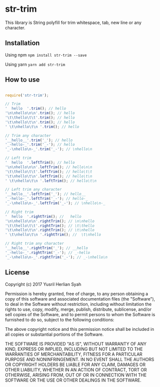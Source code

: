 # str-trim
This library is String polyfill for trim whitespace, tab, new line or any character.

## Installation
Using npm
`npm install str-trim --save`

Using yarn
`yarn add str-trim`


## How to use
```javascript

require('str-trim');

// Trim
'  hello  '.trim(); // hello
'\n\nhello\n\n'.trim(); // hello
'\t\thello\t\t'.trim(); // hello
'\t\nhello\t\n'.trim(); // hello
' \t\nhello\t\n '.trim(); // hello

// Trim any character
'__hello__'.trim('_'); // hello
'_-hello-_'.trim('_-'); // hello
'_-\nhello\n-_'.trim('_-'); // \nhello\n

// Left trim
'  hello  '.leftTrim(); // hello  
'\n\nhello\n\n'.leftTrim(); // hello\n\n
'\t\thello\t\t'.leftTrim(); // hello\t\t
'\t\nhello\t\n'.leftTrim(); // hello\t\n
' \t\nhello\t\n '.leftTrim(); // hello\t\n 

// Left trim any character
'__hello__'.leftTrim('_'); // hello__
'_-hello-_'.leftTrim('_-'); // hello-_
'_-\nhello\n-_'.leftTrim('_-'); // \nhello\n-_

// Right trim
'  hello  '.rightTrim(); //   hello
'\n\nhello\n\n'.rightTrim(); // \n\nhello
'\t\thello\t\t'.rightTrim(); // \t\thello
'\t\nhello\t\n'.rightTrim(); // \t\nhello
' \t\nhello\t\n '.rightTrim(); //  \t\nhello

// Right trim any character
'__hello__'.rightTrim('_'); // __hello
'_-hello-_'.rightTrim('_-'); // _-hello
'_-\nhello\n-_'.rightTrim('_-'); // _-\nhello\n
```

## License
Copyright (c) 2017 Yusril Herlian Syah

Permission is hereby granted, free of charge, to any person obtaining a
copy of this software and associated documentation files (the "Software"),
to deal in the Software without restriction, including without limitation
the rights to use, copy, modify, merge, publish, distribute, sublicense,
and/or sell copies of the Software, and to permit persons to whom the
Software is furnished to do so, subject to the following conditions:

The above copyright notice and this permission notice shall be included in
all copies or substantial portions of the Software.

THE SOFTWARE IS PROVIDED "AS IS", WITHOUT WARRANTY OF ANY KIND, EXPRESS OR
IMPLIED, INCLUDING BUT NOT LIMITED TO THE WARRANTIES OF MERCHANTABILITY,
FITNESS FOR A PARTICULAR PURPOSE AND NONINFRINGEMENT. IN NO EVENT SHALL THE
AUTHORS OR COPYRIGHT HOLDERS BE LIABLE FOR ANY CLAIM, DAMAGES OR OTHER
LIABILITY, WHETHER IN AN ACTION OF CONTRACT, TORT OR OTHERWISE, ARISING
FROM, OUT OF OR IN CONNECTION WITH THE SOFTWARE OR THE USE OR OTHER
DEALINGS IN THE SOFTWARE.

